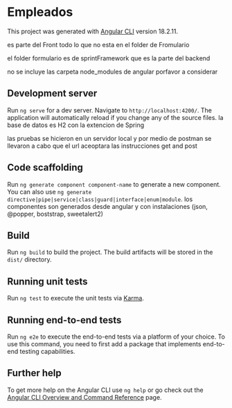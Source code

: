 # Empleados

This project was generated with [Angular CLI](https://github.com/angular/angular-cli) version 18.2.11.

es parte del Front todo lo que no esta en el folder de Fromulario

el folder formulario es de sprintFramework que es la parte del backend

no se incluye las carpeta node_modules de angular porfavor a considerar

## Development server

Run `ng serve` for a dev server. Navigate to `http://localhost:4200/`. The application will automatically reload if you change any of the source files.
la base de datos es H2 con la extencion de Spring

las pruebas se hicieron en un servidor local y por medio de postman se llevaron a cabo que el url aceoptara las instrucciones get and post

## Code scaffolding

Run `ng generate component component-name` to generate a new component. You can also use `ng generate directive|pipe|service|class|guard|interface|enum|module`.
los componentes son generados desde angular y con instalaciones (json, @popper, boststrap, sweetalert2)

## Build

Run `ng build` to build the project. The build artifacts will be stored in the `dist/` directory.

## Running unit tests

Run `ng test` to execute the unit tests via [Karma](https://karma-runner.github.io).

## Running end-to-end tests

Run `ng e2e` to execute the end-to-end tests via a platform of your choice. To use this command, you need to first add a package that implements end-to-end testing capabilities.

## Further help

To get more help on the Angular CLI use `ng help` or go check out the [Angular CLI Overview and Command Reference](https://angular.dev/tools/cli) page.
